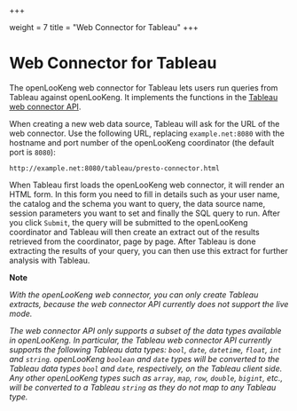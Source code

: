 +++

weight = 7
title = "Web Connector for Tableau"
+++

# Web Connector for Tableau

The openLooKeng web connector for Tableau lets users run queries from Tableau against openLooKeng. It implements the functions in the [Tableau web connector API](https://community.tableau.com/community/developers/web-data-connectors).

When creating a new web data source, Tableau will ask for the URL of the web connector. Use the following URL, replacing `example.net:8080` with the hostname and port number of the openLooKeng coordinator (the default port is `8080`):

``` 
http://example.net:8080/tableau/presto-connector.html
```

When Tableau first loads the openLooKeng web connector, it will render an HTML form. In this form you need to fill in details such as your user name, the catalog and the schema you want to query, the data source name, session parameters you want to set and finally the SQL query to run. After you click `Submit`, the query will be submitted to the openLooKeng coordinator and Tableau will then create an extract out of the results retrieved from the coordinator, page by page. After Tableau is done extracting the results of your query, you can then use this extract for further analysis with Tableau.

**Note**

*With the openLooKeng web connector, you can only create Tableau extracts,* *because the web connector API currently does not support the live mode.*

*The web connector API only supports a subset of the data types available in openLooKeng. In particular, the Tableau web connector API currently supports* *the following Tableau data types: `bool`, `date`, `datetime`, `float`,* *`int` and `string`. openLooKeng `boolean` and `date` types will be converted to* *the Tableau data types `bool` and `date`, respectively, on the Tableau* *client side. Any other openLooKeng types such as `array`, `map`, `row`,*
*`double`, `bigint`, etc., will be converted to a Tableau `string` as* *they do not map to any Tableau type.*

